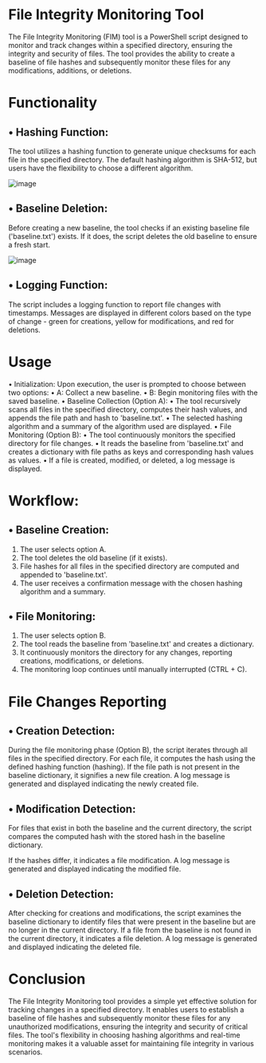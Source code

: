# File Integrity Monitoring Tool

The File Integrity Monitoring (FIM) tool is a PowerShell script designed to monitor and track changes within a specified directory, ensuring the integrity and security of files. The tool provides the ability to create a baseline of file hashes and subsequently monitor these files for any modifications, additions, or deletions.
# Functionality
## •	Hashing Function:
The tool utilizes a hashing function to generate unique checksums for each file in the specified directory. The default hashing algorithm is SHA-512, but users have the flexibility to choose a different algorithm.

![image](https://github.com/RavinduMendis/FIM-powershell/assets/53220147/5f184fb7-1f4c-4ef6-86e8-9c7357e281a8)

## •	Baseline Deletion:
Before creating a new baseline, the tool checks if an existing baseline file ('baseline.txt') exists. If it does, the script deletes the old baseline to ensure a fresh start.

![image](https://github.com/RavinduMendis/FIM-powershell/assets/53220147/60747928-4736-493a-862b-0ffe93044bf2)


## •	Logging Function:
The script includes a logging function to report file changes with timestamps. Messages are displayed in different colors based on the type of change - green for creations, yellow for modifications, and red for deletions.

# Usage
•	Initialization: Upon execution, the user is prompted to choose between two options:
•	A: Collect a new baseline.
•	B: Begin monitoring files with the saved baseline.
•	Baseline Collection (Option A):
•	The tool recursively scans all files in the specified directory, computes their hash values, and appends the file path and hash to 'baseline.txt'.
•	The selected hashing algorithm and a summary of the algorithm used are displayed.
•	File Monitoring (Option B):
•	The tool continuously monitors the specified directory for file changes.
•	It reads the baseline from 'baseline.txt' and creates a dictionary with file paths as keys and corresponding hash values as values.
•	If a file is created, modified, or deleted, a log message is displayed.
# Workflow:
## •	Baseline Creation:
1.	The user selects option A.
2.	The tool deletes the old baseline (if it exists).
3.	File hashes for all files in the specified directory are computed and appended to 'baseline.txt'.
4.	The user receives a confirmation message with the chosen hashing algorithm and a summary.
## •	File Monitoring:
1.	The user selects option B.
2.	The tool reads the baseline from 'baseline.txt' and creates a dictionary.
3.	It continuously monitors the directory for any changes, reporting creations, modifications, or deletions.
4.	The monitoring loop continues until manually interrupted (CTRL + C).

# File Changes Reporting
## •	Creation Detection:
During the file monitoring phase (Option B), the script iterates through all files in the specified directory.
For each file, it computes the hash using the defined hashing function (hashing).
If the file path is not present in the baseline dictionary, it signifies a new file creation.
A log message is generated and displayed indicating the newly created file.
## •	Modification Detection:
For files that exist in both the baseline and the current directory, the script compares the computed hash with the stored hash in the baseline dictionary.

If the hashes differ, it indicates a file modification.
A log message is generated and displayed indicating the modified file.

## •	Deletion Detection:
After checking for creations and modifications, the script examines the baseline dictionary to identify files that were present in the baseline but are no longer in the current directory.
If a file from the baseline is not found in the current directory, it indicates a file deletion.
A log message is generated and displayed indicating the deleted file.
# Conclusion
The File Integrity Monitoring tool provides a simple yet effective solution for tracking changes in a specified directory. It enables users to establish a baseline of file hashes and subsequently monitor these files for any unauthorized modifications, ensuring the integrity and security of critical files. The tool's flexibility in choosing hashing algorithms and real-time monitoring makes it a valuable asset for maintaining file integrity in various scenarios.

